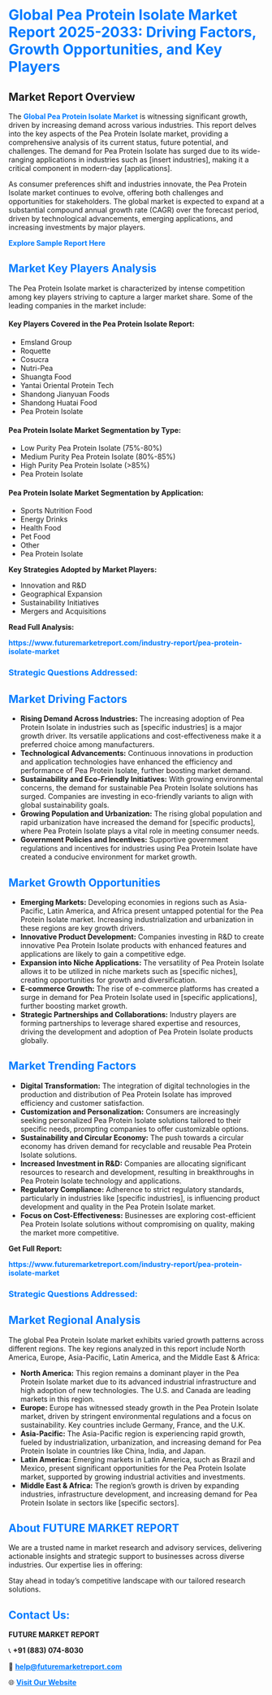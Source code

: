 <h1 style="color: #007BFF;">Global Pea Protein Isolate Market Report 2025-2033: Driving Factors, Growth Opportunities, and Key Players</h1>

<section id="overview">
<h2>Market Report Overview</h2>
<p>The <a href="https://www.futuremarketreport.com/industry-report/pea-protein-isolate-market" style="color: #007BFF; text-decoration: none;"><strong>Global Pea Protein Isolate Market</strong></a> is witnessing significant growth, driven by increasing demand across various industries. This report delves into the key aspects of the Pea Protein Isolate market, providing a comprehensive analysis of its current status, future potential, and challenges. The demand for Pea Protein Isolate has surged due to its wide-ranging applications in industries such as [insert industries], making it a critical component in modern-day [applications].</p>
<p>As consumer preferences shift and industries innovate, the Pea Protein Isolate market continues to evolve, offering both challenges and opportunities for stakeholders. The global market is expected to expand at a substantial compound annual growth rate (CAGR) over the forecast period, driven by technological advancements, emerging applications, and increasing investments by major players.</p>
</section>

<section id="overview">
<p><a href="https://www.futuremarketreport.com/request-sample/reportId=85784" style="color: #007BFF; text-decoration: none;"><strong>Explore Sample Report Here</strong></a></p>
</section>

<section id="key-players">
<h2 style="color: #007BFF;">Market Key Players Analysis</h2>
<p>The Pea Protein Isolate market is characterized by intense competition among key players striving to capture a larger market share. Some of the leading companies in the market include:</p>
<h4>Key Players Covered in the Pea Protein Isolate Report:</h4>
<ul><li>Emsland Group</li><li>Roquette</li><li>Cosucra</li><li>Nutri-Pea</li><li>Shuangta Food</li><li>Yantai Oriental Protein Tech</li><li>Shandong Jianyuan Foods</li><li>Shandong Huatai Food</li><li>Pea Protein Isolate</li></ul>
<h4>Pea Protein Isolate Market Segmentation by Type:</h4>
<ul><li>Low Purity Pea Protein Isolate (75%-80%)</li><li>Medium Purity Pea Protein Isolate (80%-85%)</li><li>High Purity Pea Protein Isolate (&gt;85%)</li><li>Pea Protein Isolate</li></ul>

<h4>Pea Protein Isolate Market Segmentation by Application:</h4>
<ul><li>Sports Nutrition Food</li><li>Energy Drinks</li><li>Health Food</li><li>Pet Food</li><li>Other</li><li>Pea Protein Isolate</li></ul>
<p><strong>Key Strategies Adopted by Market Players:</strong></p>
<ul>
<li>Innovation and R&D</li>
<li>Geographical Expansion</li>
<li>Sustainability Initiatives</li>
<li>Mergers and Acquisitions</li>
</ul>
</section>

<section>
<p><strong>Read Full Analysis: </strong></p><a href="https://www.futuremarketreport.com/industry-report/pea-protein-isolate-market" style="color: #007BFF; text-decoration: none;"><strong>https://www.futuremarketreport.com/industry-report/pea-protein-isolate-market</strong></a>
<h3 style="color: #007BFF;">Strategic Questions Addressed:</h3>
</section>

<section id="driving-factors">
<h2 style="color: #007BFF;">Market Driving Factors</h2>
<ul>
<li><strong>Rising Demand Across Industries:</strong> The increasing adoption of Pea Protein Isolate in industries such as [specific industries] is a major growth driver. Its versatile applications and cost-effectiveness make it a preferred choice among manufacturers.</li>
<li><strong>Technological Advancements:</strong> Continuous innovations in production and application technologies have enhanced the efficiency and performance of Pea Protein Isolate, further boosting market demand.</li>
<li><strong>Sustainability and Eco-Friendly Initiatives:</strong> With growing environmental concerns, the demand for sustainable Pea Protein Isolate solutions has surged. Companies are investing in eco-friendly variants to align with global sustainability goals.</li>
<li><strong>Growing Population and Urbanization:</strong> The rising global population and rapid urbanization have increased the demand for [specific products], where Pea Protein Isolate plays a vital role in meeting consumer needs.</li>
<li><strong>Government Policies and Incentives:</strong> Supportive government regulations and incentives for industries using Pea Protein Isolate have created a conducive environment for market growth.</li>
</ul>
</section>

<section id="growth-opportunities">
<h2 style="color: #007BFF;">Market Growth Opportunities</h2>
<ul>
<li><strong>Emerging Markets:</strong> Developing economies in regions such as Asia-Pacific, Latin America, and Africa present untapped potential for the Pea Protein Isolate market. Increasing industrialization and urbanization in these regions are key growth drivers.</li>
<li><strong>Innovative Product Development:</strong> Companies investing in R&D to create innovative Pea Protein Isolate products with enhanced features and applications are likely to gain a competitive edge.</li>
<li><strong>Expansion into Niche Applications:</strong> The versatility of Pea Protein Isolate allows it to be utilized in niche markets such as [specific niches], creating opportunities for growth and diversification.</li>
<li><strong>E-commerce Growth:</strong> The rise of e-commerce platforms has created a surge in demand for Pea Protein Isolate used in [specific applications], further boosting market growth.</li>
<li><strong>Strategic Partnerships and Collaborations:</strong> Industry players are forming partnerships to leverage shared expertise and resources, driving the development and adoption of Pea Protein Isolate products globally.</li>
</ul>
</section>

<section id="trending-factors">
<h2 style="color: #007BFF;">Market Trending Factors</h2>
<ul>
<li><strong>Digital Transformation:</strong> The integration of digital technologies in the production and distribution of Pea Protein Isolate has improved efficiency and customer satisfaction.</li>
<li><strong>Customization and Personalization:</strong> Consumers are increasingly seeking personalized Pea Protein Isolate solutions tailored to their specific needs, prompting companies to offer customizable options.</li>
<li><strong>Sustainability and Circular Economy:</strong> The push towards a circular economy has driven demand for recyclable and reusable Pea Protein Isolate solutions.</li>
<li><strong>Increased Investment in R&D:</strong> Companies are allocating significant resources to research and development, resulting in breakthroughs in Pea Protein Isolate technology and applications.</li>
<li><strong>Regulatory Compliance:</strong> Adherence to strict regulatory standards, particularly in industries like [specific industries], is influencing product development and quality in the Pea Protein Isolate market.</li>
<li><strong>Focus on Cost-Effectiveness:</strong> Businesses are exploring cost-efficient Pea Protein Isolate solutions without compromising on quality, making the market more competitive.</li>
</ul>
</section>

<section>
<p><strong>Get Full Report: </strong></p><a href="https://www.futuremarketreport.com/industry-report/pea-protein-isolate-market" style="color: #007BFF; text-decoration: none;"><strong>https://www.futuremarketreport.com/industry-report/pea-protein-isolate-market</strong></a>
<h3 style="color: #007BFF;">Strategic Questions Addressed:</h3>
</section>


<section id="regional-analysis">
<h2 style="color: #007BFF;">Market Regional Analysis</h2>
<p>The global Pea Protein Isolate market exhibits varied growth patterns across different regions. The key regions analyzed in this report include North America, Europe, Asia-Pacific, Latin America, and the Middle East & Africa:</p>
<ul>
<li><strong>North America:</strong> This region remains a dominant player in the Pea Protein Isolate market due to its advanced industrial infrastructure and high adoption of new technologies. The U.S. and Canada are leading markets in this region.</li>
<li><strong>Europe:</strong> Europe has witnessed steady growth in the Pea Protein Isolate market, driven by stringent environmental regulations and a focus on sustainability. Key countries include Germany, France, and the U.K.</li>
<li><strong>Asia-Pacific:</strong> The Asia-Pacific region is experiencing rapid growth, fueled by industrialization, urbanization, and increasing demand for Pea Protein Isolate in countries like China, India, and Japan.</li>
<li><strong>Latin America:</strong> Emerging markets in Latin America, such as Brazil and Mexico, present significant opportunities for the Pea Protein Isolate market, supported by growing industrial activities and investments.</li>
<li><strong>Middle East & Africa:</strong> The region’s growth is driven by expanding industries, infrastructure development, and increasing demand for Pea Protein Isolate in sectors like [specific sectors].</li>
</ul>
</section>

<footer>
<h2 style="color: #007BFF;">About FUTURE MARKET REPORT</h2>
<p>We are a trusted name in market research and advisory services, delivering actionable insights and strategic support to businesses across diverse industries. Our expertise lies in offering:</p>

<p>Stay ahead in today’s competitive landscape with our tailored research solutions.</p>

<h2 style="color: #007BFF;">Contact Us:</h2>
<p><strong>FUTURE MARKET REPORT</strong></p>
<p>📞 <strong>+91 (883) 074-8030</strong></p>
<p>📧 <strong><a href="mailto:help@futuremarketreport.com" style="color: #007BFF;">help@futuremarketreport.com</a></strong></p>
<p>🌐 <strong><a href="https://www.futuremarketreport.com/" style="color: #007BFF;">Visit Our Website</a></strong></p>
</footer>